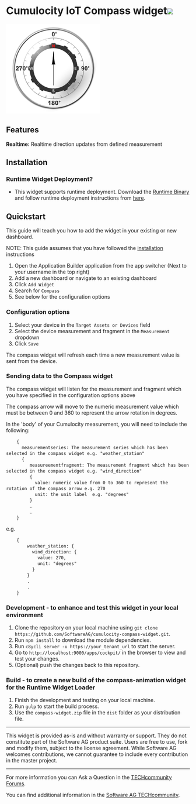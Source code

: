 ﻿# Cumulocity IoT Compass widget[<img width="35" src="https://user-images.githubusercontent.com/67993842/97668428-f360cc80-1aa7-11eb-8801-da578bda4334.png"/>](https://github.com/SoftwareAG/cumulocity-compass-widget/releases/download/1.0.1/compass-widget_v1.0.1.zip)

![Compasswidget](compass-widget.png)

## Features
**Realtime:** Realtime direction updates from defined measurement


## Installation

### Runtime Widget Deployment?

* This widget supports runtime deployment. Download the [Runtime Binary](https://github.com/SoftwareAG/cumulocity-compass-widget/releases/download/1.0.1/compass-widget_v1.0.1.zip) and follow runtime deployment instructions from [here](https://github.com/SoftwareAG/cumulocity-runtime-widget-loader).


## Quickstart
This guide will teach you how to add the widget in your existing or new dashboard.

NOTE: This guide assumes that you have followed the [installation](https://github.com/SoftwareAG/cumulocity-runtime-widget-loader) instructions

1. Open the Application Builder application from the app switcher (Next to your username in the top right)
2. Add a new dashboard or navigate to an existing dashboard
3. Click `Add Widget`
4. Search for `Compass`
5. See below for the configuration options

### Configuration options

1. Select your device in the `Target Assets or Devices` field
2. Select the device measurement and fragment in the `Measurement` dropdown
3. Click `Save`

The compass widget will refresh each time a new measurement value is sent from the device.

### Sending data to the Compass widget
The compass widget will listen for the measurement and fragment which you have specified in the configuration options above

The compass arrow will move to the numeric measurement value which must be between 0 and 360 to represent the arrow rotation in degrees.

In the 'body' of your Cumulocity measurement, you will need to include the following: 
	
	    {  
	      measurementseries: The measurement series which has been selected in the compass widget e.g. "weather_station" 
          {
             measureementfragment: The measurement fragment which has been selected in the compass widget e.g. "wind_direction"  
	         {
	           value: numeric value from 0 to 360 to represent the rotation of the compass arrow e.g. 270
	           unit: the unit label  e.g. "degrees"
             }
	         .
	         .
	    }

   e.g. 

	    {
	        weather_station: { 
	          wind_direction: {
	            value: 270,
	            unit: "degrees"
	          }
	        }  
	        .
	        .
	    }
	    
### Development - to enhance and test this widget in your local environment
1. Clone the repository on your local machine using `git clone https://github.com/SoftwareAG/cumulocity-compass-widget.git`.
2. Run `npm install` to download the module dependencies.
3. Run `c8ycli server -u https://your_tenant_url` to start the server.
4. Go to `http://localhost:9000/apps/cockpit/` in the browser to view and test your changes.
5. (Optional) push the changes back to this repository.

### Build - to create a new build of the compass-animation widget for the Runtime Widget Loader
1. Finish the development and testing on your local machine.
2. Run `gulp` to start the build process.
3. Use the `compass-widget.zip` file in the `dist` folder as your distribution file.

------------------------------

This widget is provided as-is and without warranty or support. They do not constitute part of the Software AG product suite. Users are free to use, fork and modify them, subject to the license agreement. While Software AG welcomes contributions, we cannot guarantee to include every contribution in the master project.
_____________________
For more information you can Ask a Question in the [TECHcommunity Forums](http://tech.forums.softwareag.com/techjforum/forums/list.page?product=cumulocity).

You can find additional information in the [Software AG TECHcommunity](http://techcommunity.softwareag.com/home/-/product/name/cumulocity).



